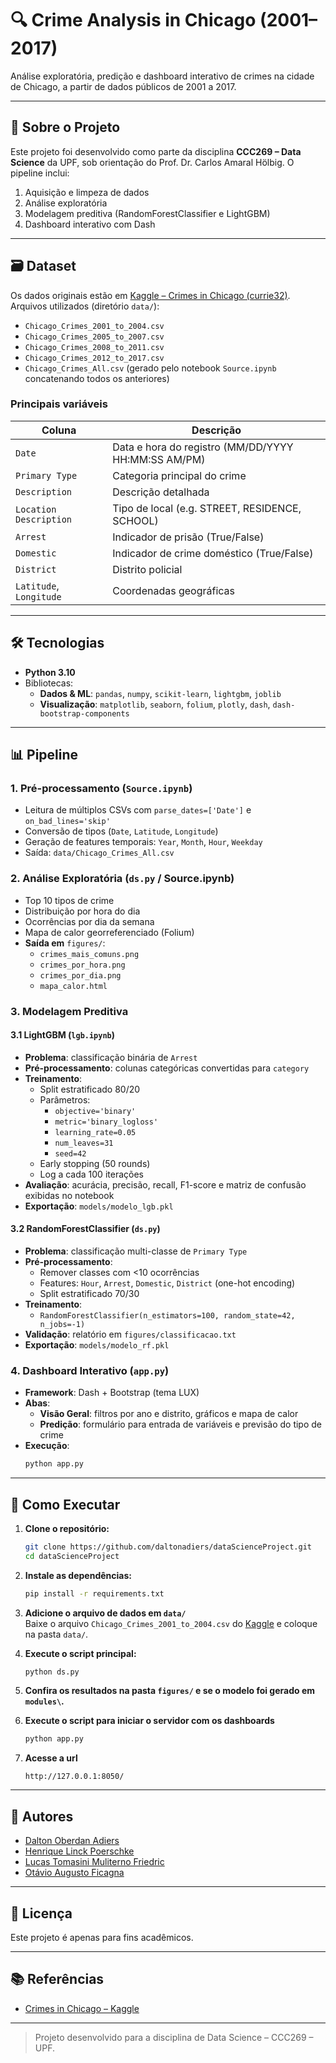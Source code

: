 # 🔍 Crime Analysis in Chicago (2001–2017)

Análise exploratória, predição e dashboard interativo de crimes na cidade de Chicago, a partir de dados públicos de 2001 a 2017.

---

## 📌 Sobre o Projeto

Este projeto foi desenvolvido como parte da disciplina **CCC269 – Data Science** da UPF, sob orientação do Prof. Dr. Carlos Amaral Hölbig. O pipeline inclui:

1. Aquisição e limpeza de dados  
2. Análise exploratória  
3. Modelagem preditiva (RandomForestClassifier e LightGBM)  
4. Dashboard interativo com Dash  

---

## 🗃️ Dataset

Os dados originais estão em [Kaggle – Crimes in Chicago (currie32)](https://www.kaggle.com/datasets/currie32/crimes-in-chicago).  
Arquivos utilizados (diretório `data/`):

- `Chicago_Crimes_2001_to_2004.csv`  
- `Chicago_Crimes_2005_to_2007.csv`  
- `Chicago_Crimes_2008_to_2011.csv`  
- `Chicago_Crimes_2012_to_2017.csv`  
- `Chicago_Crimes_All.csv` (gerado pelo notebook `Source.ipynb` concatenando todos os anteriores)

### Principais variáveis

| Coluna                   | Descrição                                                    |
|--------------------------|--------------------------------------------------------------|
| `Date`                   | Data e hora do registro (MM/DD/YYYY HH:MM:SS AM/PM)          |
| `Primary Type`           | Categoria principal do crime                                 |
| `Description`            | Descrição detalhada                                          |
| `Location Description`   | Tipo de local (e.g. STREET, RESIDENCE, SCHOOL)               |
| `Arrest`                 | Indicador de prisão (True/False)                             |
| `Domestic`               | Indicador de crime doméstico (True/False)                    |
| `District`               | Distrito policial                                            |
| `Latitude`, `Longitude`  | Coordenadas geográficas                                      |

---

## 🛠️ Tecnologias

- **Python 3.10**  
- Bibliotecas:  
  - **Dados & ML**: `pandas`, `numpy`, `scikit-learn`, `lightgbm`, `joblib`  
  - **Visualização**: `matplotlib`, `seaborn`, `folium`, `plotly`, `dash`, `dash-bootstrap-components`

---

## 📊 Pipeline

### 1. Pré-processamento (`Source.ipynb`)

- Leitura de múltiplos CSVs com `parse_dates=['Date']` e `on_bad_lines='skip'`  
- Conversão de tipos (`Date`, `Latitude`, `Longitude`)  
- Geração de features temporais: `Year`, `Month`, `Hour`, `Weekday`  
- Saída: `data/Chicago_Crimes_All.csv`  

### 2. Análise Exploratória (`ds.py` / Source.ipynb)

- Top 10 tipos de crime  
- Distribuição por hora do dia  
- Ocorrências por dia da semana  
- Mapa de calor georreferenciado (Folium)  
- **Saída em** `figures/`:  
  - `crimes_mais_comuns.png`  
  - `crimes_por_hora.png`  
  - `crimes_por_dia.png`  
  - `mapa_calor.html`  

### 3. Modelagem Preditiva

#### 3.1 LightGBM (`lgb.ipynb`)

- **Problema**: classificação binária de `Arrest`  
- **Pré-processamento**: colunas categóricas convertidas para `category`  
- **Treinamento**:  
  - Split estratificado 80/20  
  - Parâmetros:  
    - `objective='binary'`  
    - `metric='binary_logloss'`  
    - `learning_rate=0.05`  
    - `num_leaves=31`  
    - `seed=42`  
  - Early stopping (50 rounds)  
  - Log a cada 100 iterações  
- **Avaliação**: acurácia, precisão, recall, F1-score e matriz de confusão exibidas no notebook  
- **Exportação**: `models/modelo_lgb.pkl`  

#### 3.2 RandomForestClassifier (`ds.py`)

- **Problema**: classificação multi-classe de `Primary Type`  
- **Pré-processamento**:  
  - Remover classes com <10 ocorrências  
  - Features: `Hour`, `Arrest`, `Domestic`, `District` (one-hot encoding)  
  - Split estratificado 70/30  
- **Treinamento**:  
  - `RandomForestClassifier(n_estimators=100, random_state=42, n_jobs=-1)`  
- **Validação**: relatório em `figures/classificacao.txt`  
- **Exportação**: `models/modelo_rf.pkl`  

### 4. Dashboard Interativo (`app.py`)

- **Framework**: Dash + Bootstrap (tema LUX)  
- **Abas**:  
  - **Visão Geral**: filtros por ano e distrito, gráficos e mapa de calor  
  - **Predição**: formulário para entrada de variáveis e previsão do tipo de crime  
- **Execução**:  
  ```bash
  python app.py

---

## 🚀 Como Executar

1. **Clone o repositório:**
   ```sh
   git clone https://github.com/daltonadiers/dataScienceProject.git
   cd dataScienceProject
   ```

2. **Instale as dependências:**
   ```sh
   pip install -r requirements.txt
   ```

3. **Adicione o arquivo de dados em `data/`**  
   Baixe o arquivo `Chicago_Crimes_2001_to_2004.csv` do [Kaggle](https://www.kaggle.com/datasets/currie32/crimes-in-chicago) e coloque na pasta `data/`.

4. **Execute o script principal:**
   ```sh
   python ds.py
   ```

5. **Confira os resultados na pasta `figures/` e se o modelo foi gerado em `modules\`.**

6. **Execute o script para iniciar o servidor com os dashboards**
   ```sh
   python app.py
   ```

7. **Acesse a url**
   ```
   http://127.0.0.1:8050/
   ```

---

## 👥 Autores

- [Dalton Oberdan Adiers](https://github.com/daltonadiers)
- [Henrique Linck Poerschke](https://github.com/OtavioFicagna)
- [Lucas Tomasini Muliterno Friedric](https://github.com/lucasfriedrichh)
- [Otávio Augusto Ficagna](https://github.com/HPoerschke)

---

## 📄 Licença

Este projeto é apenas para fins acadêmicos.

---

## 📚 Referências

- [Crimes in Chicago – Kaggle](https://www.kaggle.com/datasets/currie32/crimes-in-chicago)

---

> Projeto desenvolvido para a disciplina de Data Science – CCC269 – UPF.
